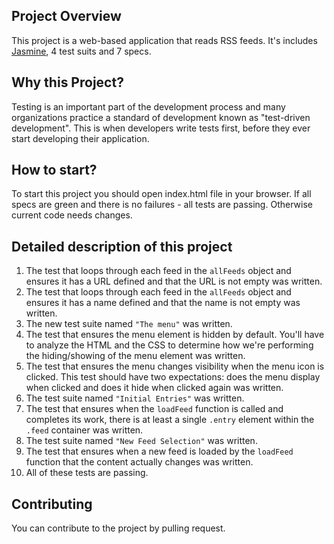 ## Project Overview

This project is a web-based application that reads RSS feeds. It's includes [Jasmine](http://jasmine.github.io/), 4 test suits and 7 specs. 

## Why this Project?

Testing is an important part of the development process and many organizations practice a standard of development known as "test-driven development". This is when developers write tests first, before they ever start developing their application. 

## How to start?

To start this project you should open index.html file in your browser. If all specs are green and there is no failures - all tests are passing. Otherwise current code needs changes.

## Detailed description of this project

1. The test that loops through each feed in the `allFeeds` object and ensures it has a URL defined and that the URL is not empty was written.
2. The test that loops through each feed in the `allFeeds` object and ensures it has a name defined and that the name is not empty was written.
3. The new test suite named `"The menu"` was written.
4. The test that ensures the menu element is hidden by default. You'll have to analyze the HTML and the CSS to determine how we're performing the hiding/showing of the menu element was written.
5. The test that ensures the menu changes visibility when the menu icon is clicked. This test should have two expectations: does the menu display when clicked and does it hide when clicked again was written.
6. The test suite named `"Initial Entries"` was written.
7. The test that ensures when the `loadFeed` function is called and completes its work, there is at least a single `.entry` element within the `.feed` container was written.
8. The test suite named `"New Feed Selection"` was written.
9. The test that ensures when a new feed is loaded by the `loadFeed` function that the content actually changes was written.
10. All of these tests are passing. 

## Contributing

You can contribute to the project by pulling request.
